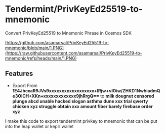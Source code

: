 # Tendermint/PrivKeyEd25519-to-mnemonic

Convert PrivKeyEd25519 to Mnemonic Phrase in Cosmos SDK

[https://github.com/asamarsal/PrivKeyEd25519-to-mnemonic/blob/main/1.PNG](https://raw.githubusercontent.com/asamarsal/PrivKeyEd25519-to-mnemonic/refs/heads/main/1.PNG)

## Features
- Export From **1E4JbcxaR9JVs9xxxxxxxxxxxxxxxxxx+lRjw+vIOiw/ZHKD1NwhiadmQe3OiCH+XKn+xxxxxxxxxxxxx9jhRrgQ==** to **milk dougnut censored plunge abcd unable hacked slogan asthma dune xxx trial qwerty chicken xyz struggle obtain xxx amount fiber barely firebase order xyz**

I make this code to export tendermint privkey to mnemonic that can be put into the leap wallet or keplr wallet
